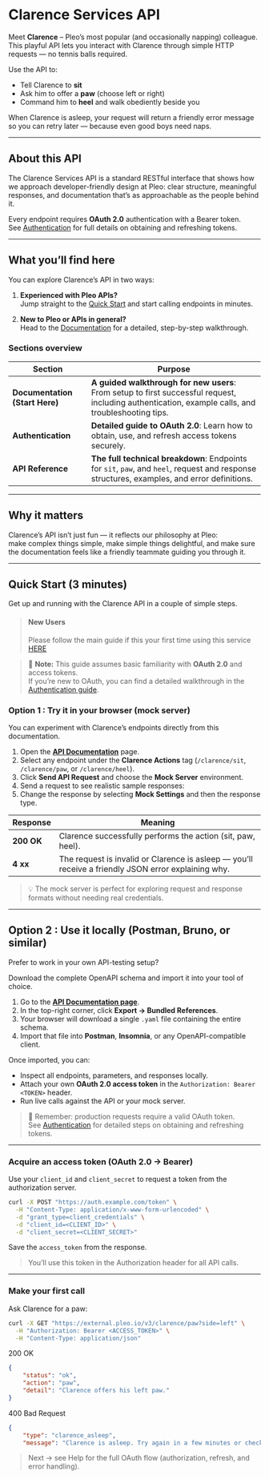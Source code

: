 # Clarence Services API

Meet **Clarence** – Pleo’s most popular (and occasionally napping) colleague.  
This playful API lets you interact with Clarence through simple HTTP requests — no tennis balls required.

Use the API to:
- Tell Clarence to **sit**
- Ask him to offer a **paw** (choose left or right)
- Command him to **heel** and walk obediently beside you

When Clarence is asleep, your request will return a friendly error message so you can retry later — because even good boys need naps.

---

## About this API

The Clarence Services API is a standard RESTful interface that shows how we approach developer-friendly design at Pleo: clear structure, meaningful responses, and documentation that’s as approachable as the people behind it.

Every endpoint requires **OAuth 2.0** authentication with a Bearer token.  
See [Authentication](#authentication-oauth-20) for full details on obtaining and refreshing tokens.

---

## What you’ll find here

You can explore Clarence’s API in two ways:

1. **Experienced with Pleo APIs?**  
   Jump straight to the [Quick Start](#quick-start-3-minutes) and start calling endpoints in minutes.

2. **New to Pleo or APIs in general?**  
   Head to the [Documentation](./003-documentation.md) for a detailed, step-by-step walkthrough.

### Sections overview

| Section | Purpose |
|----------|----------|
| **Documentation (Start Here)** | **A guided walkthrough for new users**: From setup to first successful request, including authentication, example calls, and troubleshooting tips. |
| **Authentication** | **Detailed guide to OAuth 2.0**: Learn how to obtain, use, and refresh access tokens securely. |
| **API Reference** | **The full technical breakdown**: Endpoints for `sit`, `paw`, and `heel`, request and response structures, examples, and error definitions. |


---

## Why it matters

Clarence’s API isn’t just fun — it reflects our philosophy at Pleo:  
make complex things simple, make simple things delightful, and make sure the documentation feels like a friendly teammate guiding you through it.


---

## Quick Start (3 minutes)

Get up and running with the Clarence API in a couple of simple steps.

<!-- theme: info -->

> #### New Users
> Please follow the main guide if this your first time using this service [HERE](003-documentation.md)

> 🔐 **Note:** This guide assumes basic familiarity with **OAuth 2.0** and access tokens.  
> If you’re new to OAuth, you can find a detailed walkthrough in the [Authentication guide](./002-auth.md).



### Option 1 : Try it in your browser (mock server)

You can experiment with Clarence’s endpoints directly from this documentation.

1. Open the [**API Documentation**](../openapi/openapi.yaml) page.  
2. Select any endpoint under the **Clarence Actions** tag (`/clarence/sit`, `/clarence/paw`, or `/clarence/heel`).  
3. Click **Send API Request** and choose the **Mock Server** environment.  
4. Send a request to see realistic sample responses:
5. Change the response by selecting **Mock Settings** and then the response type.

| Response | Meaning |
|-----------|----------|
| **200 OK** | Clarence successfully performs the action (sit, paw, heel). |
| **4 xx** | The request is invalid or Clarence is asleep — you’ll receive a friendly JSON error explaining why. |

> 💡 The mock server is perfect for exploring request and response formats without needing real credentials.

---

## Option 2 : Use it locally (Postman, Bruno, or similar)

Prefer to work in your own API-testing setup?  

Download the complete OpenAPI schema and import it into your tool of choice.

1. Go to the **[API Documentation page](./openapi/openapi.yaml)**.  
2. In the top-right corner, click **Export → Bundled References**.  
3. Your browser will download a single `.yaml` file containing the entire schema.  
4. Import that file into **Postman**, **Insomnia**, or any OpenAPI-compatible client.  

Once imported, you can:
- Inspect all endpoints, parameters, and responses locally.  
- Attach your own **OAuth 2.0 access token** in the `Authorization: Bearer <TOKEN>` header.  
- Run live calls against the API or your mock server.

> 🔐 Remember: production requests require a valid OAuth token.  
> See [Authentication](./002-auth.md) for detailed steps on obtaining and refreshing tokens.

---

### Acquire an access token (OAuth 2.0 → Bearer)

Use your `client_id` and `client_secret` to request a token from the authorization server.

```bash
curl -X POST "https://auth.example.com/token" \
  -H "Content-Type: application/x-www-form-urlencoded" \
  -d "grant_type=client_credentials" \
  -d "client_id=<CLIENT_ID>" \
  -d "client_secret=<CLIENT_SECRET>"
```

Save the `access_token` from the response.

> You’ll use this token in the Authorization header for all API calls.

--- 

### Make your first call

Ask Clarence for a paw:

```bash
curl -X GET "https://external.pleo.io/v3/clarence/paw?side=left" \
  -H "Authorization: Bearer <ACCESS_TOKEN>" \
  -H "Content-Type: application/json"
```

200 OK

```json
{ 
    "status": "ok", 
    "action": "paw", 
    "detail": "Clarence offers his left paw." 
}
```

400 Bad Request

```json
{ 
    "type": "clarence_asleep",
    "message": "Clarence is asleep. Try again in a few minutes or check his nap schedule." }
```

> Next → see Help for the full OAuth flow (authorization, refresh, and error handling).